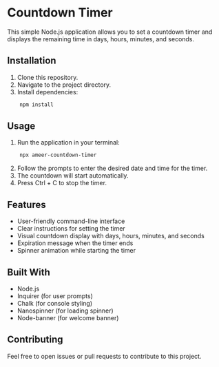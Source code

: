 # Countdown Timer

This simple Node.js application allows you to set a countdown timer and displays the remaining time in days, hours, minutes, and seconds.


## Installation
1. Clone this repository.
2. Navigate to the project directory.
3. Install dependencies:
```bash
    npm install
```


## Usage
1. Run the application in your terminal: 
```bash
    npx ameer-countdown-timer
```
2. Follow the prompts to enter the desired date and time for the timer.
3. The countdown will start automatically.
4. Press Ctrl + C to stop the timer.


## Features
- User-friendly command-line interface
- Clear instructions for setting the timer
- Visual countdown display with days, hours, minutes, and seconds
- Expiration message when the timer ends
- Spinner animation while starting the timer



## Built With
- Node.js
- Inquirer (for user prompts)
- Chalk (for console styling)
- Nanospinner (for loading spinner)
- Node-banner (for welcome banner)


## Contributing
Feel free to open issues or pull requests to contribute to this project.